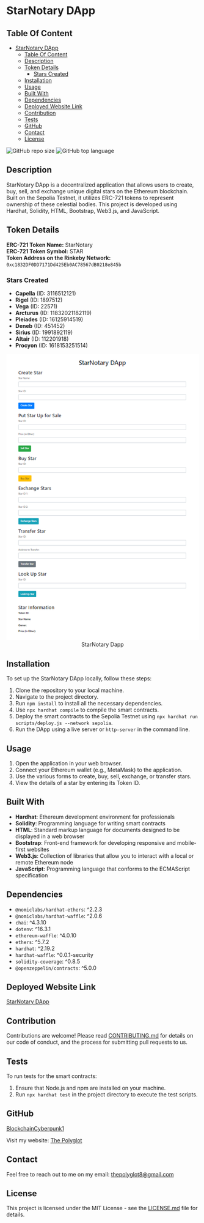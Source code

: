 # StarNotary DApp

## Table Of Content
- [StarNotary DApp](#starnotary-dapp)
  - [Table Of Content](#table-of-content)
  - [Description](#description)
  - [Token Details](#token-details)
    - [Stars Created](#stars-created)
  - [Installation](#installation)
  - [Usage](#usage)
  - [Built With](#built-with)
  - [Dependencies](#dependencies)
  - [Deployed Website Link](#deployed-website-link)
  - [Contribution](#contribution)
  - [Tests](#tests)
  - [GitHub](#github)
  - [Contact](#contact)
  - [License](#license)

![GitHub repo size](https://img.shields.io/github/repo-size/blockchaincyberpunk1/star-notary-v4?style=plastic)
![GitHub top language](https://img.shields.io/github/languages/top/blockchaincyberpunk1/star-notary-v4?style=plastic)

## Description

StarNotary DApp is a decentralized application that allows users to create, buy, sell, and exchange unique digital stars on the Ethereum blockchain. Built on the Sepolia Testnet, it utilizes ERC-721 tokens to represent ownership of these celestial bodies. This project is developed using Hardhat, Solidity, HTML, Bootstrap, Web3.js, and JavaScript.

## Token Details

**ERC-721 Token Name:** StarNotary  
**ERC-721 Token Symbol:** STAR  
**Token Address on the Rinkeby Network:** `0xc1832DF0DD7171Dd425Eb0AC78567dB0218e845b`

### Stars Created

- **Capella** (ID: 3116512121)
- **Rigel** (ID: 1897512)
- **Vega** (ID: 22571)
- **Arcturus** (ID: 11832021182119)
- **Pleiades** (ID: 16125914519)
- **Deneb** (ID: 451452)
- **Sirius** (ID: 1991892119)
- **Altair** (ID: 112201918)
- **Procyon** (ID:
1618153251514)

<p align="center"><img alt="StarNotary Dapp" [Screenshot] src="./frontend/screenshot8.png"><br>
StarNotary Dapp </p>

## Installation

To set up the StarNotary DApp locally, follow these steps:

1. Clone the repository to your local machine.
2. Navigate to the project directory.
3. Run `npm install` to install all the necessary dependencies.
4. Use `npx hardhat compile` to compile the smart contracts.
5. Deploy the smart contracts to the Sepolia Testnet using `npx hardhat run scripts/deploy.js --network sepolia`.
6. Run the DApp using a live server or `http-server` in the command line.

## Usage

1. Open the application in your web browser.
2. Connect your Ethereum wallet (e.g., MetaMask) to the application.
3. Use the various forms to create, buy, sell, exchange, or transfer stars.
4. View the details of a star by entering its Token ID.

## Built With

- **Hardhat**: Ethereum development environment for professionals
- **Solidity**: Programming language for writing smart contracts
- **HTML**: Standard markup language for documents designed to be displayed in a web browser
- **Bootstrap**: Front-end framework for developing responsive and mobile-first websites
- **Web3.js**: Collection of libraries that allow you to interact with a local or remote Ethereum node
- **JavaScript**: Programming language that conforms to the ECMAScript specification

## Dependencies

- `@nomiclabs/hardhat-ethers`: ^2.2.3
- `@nomiclabs/hardhat-waffle`: ^2.0.6
- `chai`: ^4.3.10
- `dotenv`: ^16.3.1
- `ethereum-waffle`: ^4.0.10
- `ethers`: ^5.7.2
- `hardhat`: ^2.19.2
- `hardhat-waffle`: ^0.0.1-security
- `solidity-coverage`: ^0.8.5
- `@openzeppelin/contracts`: ^5.0.0

## Deployed Website Link

[StarNotary DApp](#) <!-- Replace '#' with the actual link to the deployed website -->

## Contribution

Contributions are welcome! Please read [CONTRIBUTING.md](CONTRIBUTING.md) for details on our code of conduct, and the process for submitting pull requests to us.

## Tests

To run tests for the smart contracts:

1. Ensure that Node.js and npm are installed on your machine.
2. Run `npx hardhat test` in the project directory to execute the test scripts.

## GitHub

[BlockchainCyberpunk1](https://github.com/blockchaincyberpunk1)

Visit my website: [The Polyglot](http://blockchaincyberpunk1.github.io/thepolyglot)

## Contact

Feel free to reach out to me on my email: [thepolyglot8@gmail.com](mailto:thepolyglot8@gmail.com)

## License

This project is licensed under the MIT License - see the [LICENSE.md](LICENSE.md) file for details.
